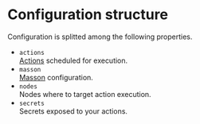 
# Configuration structure

Configuration is splitted among the following properties.

- `actions`  
  [Actions](./definition-actions.md) scheduled for execution.
- `masson`  
  [Masson]('./definition-masson.md) configuration.
- `nodes`  
  Nodes where to target action execution.
- `secrets`  
  Secrets exposed to your actions.
